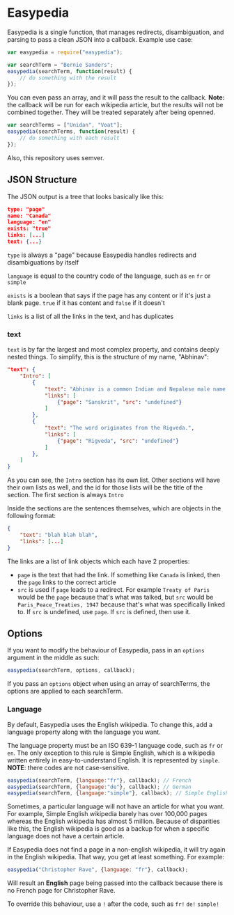 Easypedia
=========
Easypedia is a single function, that manages redirects, disambiguation, and parsing to pass a clean JSON into a callback. Example use case:
```javascript
var easypedia = require("easypedia");

var searchTerm = "Bernie Sanders";
easypedia(searchTerm, function(result) {
	// do something with the result
});
```
You can even pass an array, and it will pass the result to the callback.
**Note:** the callback will be run for each wikipedia article, but the results
will not be combined together. They will be treated separately after being
openned.
```javascript
var searchTerms = ["Unidan", "Voat"];
easypedia(searchTerms, function(result) {
	// do something with each result
});
```

Also, this repository uses semver.

JSON Structure
--------------
The JSON output is a tree that looks basically like this:
```json
type: "page"
name: "Canada"
language: "en"
exists: "true"
links: [...]
text: {...}
```

`type` is always a "page" because Easypedia handles redirects and disambiguations by itself

`language` is equal to the country code of the language, such as `en` `fr` or `simple`

`exists` is a boolean that says if the page has any content or if it's just a blank page. `true` if it has content and `false` if it doesn't

`links` is a list of all the links in the text, and has duplicates

### text
`text` is by far the largest and most complex property, and contains deeply nested things. To simplify, this is the structure of my name, "Abhinav":
```json
"text": {
	"Intro": [
		{
			"text": "Abhinav is a common Indian and Nepalese male name, derived from the Sanskrit language, meaning young, novel, innovative.",
			"links": [
				{"page": "Sanskrit", "src": "undefined"}
			]
		},
		{
			"text": "The word originates from the Rigveda.",
			"links": [
				{"page": "Rigveda", "src": "undefined"}
			]
		},
	]
}
```
As you can see, the `Intro` section has its own list. Other sections will have their own lists as well, and the id for those lists will be the title of the section. The first section is always `Intro`

Inside the sections are the sentences themselves, which are objects in the following format:
```json
{
	"text": "blah blah blah",
	"links": [...]
}
```
The links are a list of link objects which each have 2 properties:
- `page` is the text that had the link. If something like `Canada` is linked, then the `page` links to the correct article
- `src` is used if `page` leads to a redirect. For example `Treaty of Paris` would be the `page` because that's what was talked, but `src` would be `Paris_Peace_Treaties, 1947` because that's what was specifically linked to.
If `src` is undefined, use `page`. If `src` is defined, then use it.

Options
-------
If you want to modify the behaviour of Easypedia, pass in an `options` argument in the middle as such:
```javascript
easypedia(searchTerm, options, callback);
```
If you pass an `options` object when using an array of searchTerms, the options are applied to each searchTerm.

### Language
By default, Easypedia uses the English wikipedia. To change this, add a language property along with the language you want.

The language property must be an ISO 639-1 language code, such as `fr` or `en`. The only exception to this rule is Simple English, which is a wikipedia written entirely in easy-to-understand English. It is represented by `simple`. **NOTE**: there codes are not case-sensitive.

```javascript
easypedia(searchTerm, {language:"fr"}, callback); // French
easypedia(searchTerm, {language:"de"}, callback); // German
easypedia(searchTerm, {language:"simple"}, callback); // Simple English
```

Sometimes, a particular language will not have an article for what you want. For example, Simple English wikipedia barely has over 100,000 pages whereas the English wikipedia has almost 5 million. Because of disparities like this, the English wikipedia is good as a backup for when a specific language does not have a certain article.

If Easypedia does not find a page in a non-english wikipedia, it will try again in the English wikipedia. That way, you get at least something. For example:
```javascript
easypedia("Christopher Rave", {language: "fr"}, callback);
```
Will result an **English** page being passed into the callback because there is no French page for Christopher Rave.

To override this behaviour, use a `!` after the code, such as `fr!` `de!` `simple!`
